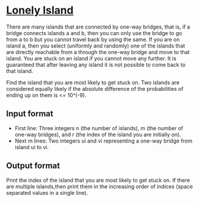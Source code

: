 # [Lonely Island][link]

There are many islands that are connected by one-way bridges, that is, if a bridge connects islands a and b, then you can only use the bridge to go from a to b but you cannot travel back by using the same. If you are on island a, then you select (uniformly and randomly) one of the islands that are directly reachable from a through the one-way bridge and move to that island. You are stuck on an island if you cannot move any further. It is guaranteed that after leaving any island it is not possible to come back to that island.

Find the island that you are most likely to get stuck on. Two islands are considered equally likely if the absolute difference of the probabilities of ending up on them is <= 10^(-9).

## Input format

- First line: Three integers n (the number of islands), m (the number of one-way bridges), and r (the index of the island you are initially on).
- Next m lines: Two integers ui and vi representing a one-way bridge from island ui to vi.

## Output format

Print the index of the island that you are most likely to get stuck on. If there are multiple islands,then print them in the increasing order of indices (space separated values in a single line).

[link]: https://www.hackerearth.com/practice/algorithms/graphs/topological-sort/practice-problems/algorithm/lonelyisland-49054110/
